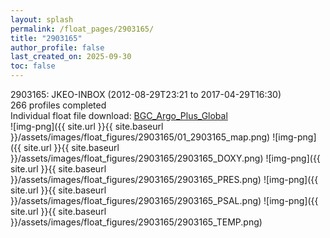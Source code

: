 ```yaml
---
layout: splash
permalink: /float_pages/2903165/
title: "2903165"
author_profile: false
last_created_on: 2025-09-30
toc: false
---
```

 
2903165: JKEO-INBOX (2012-08-29T23:21 to 2017-04-29T16:30)\
266 profiles completed\
Individual float file download: [BGC_Argo_Plus_Global](https://ftp.soest.hawaii.edu/bgc_argo_plus/Individual_Floats/outliers_removed/2903165_Sprof_processed.nc)\
![img-png]({{ site.url }}{{ site.baseurl }}/assets/images/float_figures/2903165/01_2903165_map.png)
![img-png]({{ site.url }}{{ site.baseurl }}/assets/images/float_figures/2903165/2903165_DOXY.png)
![img-png]({{ site.url }}{{ site.baseurl }}/assets/images/float_figures/2903165/2903165_PRES.png)
![img-png]({{ site.url }}{{ site.baseurl }}/assets/images/float_figures/2903165/2903165_PSAL.png)
![img-png]({{ site.url }}{{ site.baseurl }}/assets/images/float_figures/2903165/2903165_TEMP.png)
